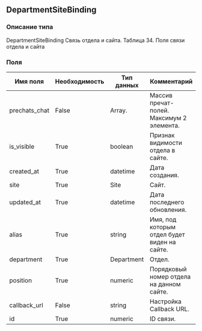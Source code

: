 ## DepartmentSiteBinding
### Описание типа
DepartmentSiteBinding
Связь отдела и сайта.
Таблица 34. Поля связи отдела и сайта

### Поля
| Имя поля | Необходимость | Тип данных | Комментарий |
|---|---|---|---|
|prechats_chat|False|Array.<Prechat>|Массив пречат-полей.<br/>Максимум 2 элемента.<br/>|
|is_visible|True|boolean|Признак видимости отдела в сайте.<br/>|
|created_at|True|datetime|Дата создания.<br/>|
|site|True|Site|Сайт.<br/>|
|updated_at|True|datetime|Дата последнего обновления.<br/>|
|alias|True|string|Имя, под которым отдел будет виден на сайте.<br/>|
|department|True|Department|Отдел.<br/>|
|position|True|numeric|Порядковый номер отдела на данном сайте.<br/>|
|callback_url|False|string|Настройка Callback URL.<br/>|
|id|True|numeric|ID связи.<br/>|
